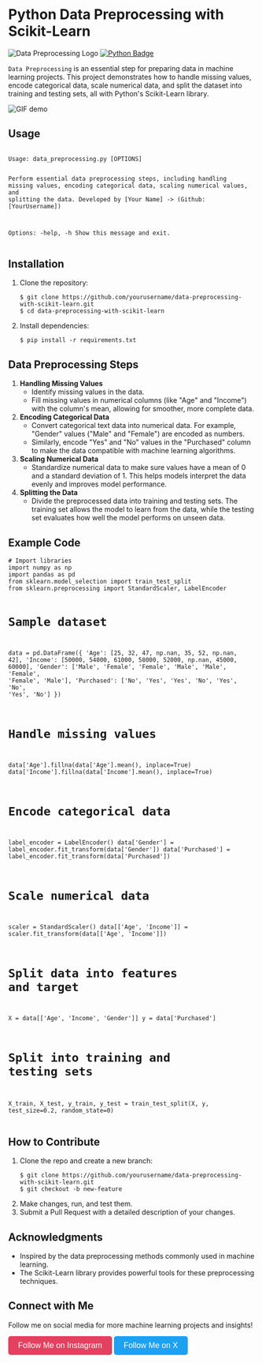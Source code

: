 <h1>Python Data Preprocessing with Scikit-Learn</h1>

<img src="img/data-preprocessing-logo.png" alt="Data Preprocessing Logo">

<a href="https://www.python.org/downloads/">
    <img src="https://img.shields.io/badge/python-3.7%2B-blue" alt="Python Badge">
</a>

<p><code>Data Preprocessing</code> is an essential step for preparing data in machine learning projects. This project demonstrates how to handle missing values, encode categorical data, scale numerical data, and split the dataset into training and testing sets, all with Python's Scikit-Learn library.</p>

<img src="img/demo.gif" alt="GIF demo">

<h2>Usage</h2>
<pre><code>
Usage: data_preprocessing.py [OPTIONS]

  Perform essential data preprocessing steps, including handling missing values, encoding categorical data, scaling numerical values, and splitting the data.
  Developed by [Your Name] -> (Github: [YourUsername])

Options:
  -help, -h   Show this message and exit.
</code></pre>

<h2>Installation</h2>
<ol>
    <li>Clone the repository:
        <pre><code>$ git clone https://github.com/yourusername/data-preprocessing-with-scikit-learn.git
$ cd data-preprocessing-with-scikit-learn</code></pre>
    </li>
    <li>Install dependencies:
        <pre><code>$ pip install -r requirements.txt</code></pre>
    </li>
</ol>

<h2>Data Preprocessing Steps</h2>
<ol>
    <li><strong>Handling Missing Values</strong>
        <ul>
            <li>Identify missing values in the data.</li>
            <li>Fill missing values in numerical columns (like "Age" and "Income") with the column's mean, allowing for smoother, more complete data.</li>
        </ul>
    </li>
    <li><strong>Encoding Categorical Data</strong>
        <ul>
            <li>Convert categorical text data into numerical data. For example, "Gender" values ("Male" and "Female") are encoded as numbers.</li>
            <li>Similarly, encode "Yes" and "No" values in the "Purchased" column to make the data compatible with machine learning algorithms.</li>
        </ul>
    </li>
    <li><strong>Scaling Numerical Data</strong>
        <ul>
            <li>Standardize numerical data to make sure values have a mean of 0 and a standard deviation of 1. This helps models interpret the data evenly and improves model performance.</li>
        </ul>
    </li>
    <li><strong>Splitting the Data</strong>
        <ul>
            <li>Divide the preprocessed data into training and testing sets. The training set allows the model to learn from the data, while the testing set evaluates how well the model performs on unseen data.</li>
        </ul>
    </li>
</ol>

<h2>Example Code</h2>
<pre><code># Import libraries
import numpy as np
import pandas as pd
from sklearn.model_selection import train_test_split
from sklearn.preprocessing import StandardScaler, LabelEncoder

# Sample dataset
data = pd.DataFrame({
    'Age': [25, 32, 47, np.nan, 35, 52, np.nan, 42],
    'Income': [50000, 54000, 61000, 58000, 52000, np.nan, 45000, 60000],
    'Gender': ['Male', 'Female', 'Female', 'Male', 'Male', 'Female', 'Female', 'Male'],
    'Purchased': ['No', 'Yes', 'Yes', 'No', 'Yes', 'No', 'Yes', 'No']
})

# Handle missing values
data['Age'].fillna(data['Age'].mean(), inplace=True)
data['Income'].fillna(data['Income'].mean(), inplace=True)

# Encode categorical data
label_encoder = LabelEncoder()
data['Gender'] = label_encoder.fit_transform(data['Gender'])
data['Purchased'] = label_encoder.fit_transform(data['Purchased'])

# Scale numerical data
scaler = StandardScaler()
data[['Age', 'Income']] = scaler.fit_transform(data[['Age', 'Income']])

# Split data into features and target
X = data[['Age', 'Income', 'Gender']]
y = data['Purchased']

# Split into training and testing sets
X_train, X_test, y_train, y_test = train_test_split(X, y, test_size=0.2, random_state=0)
</code></pre>

<h2>How to Contribute</h2>
<ol>
    <li>Clone the repo and create a new branch:
        <pre><code>$ git clone https://github.com/yourusername/data-preprocessing-with-scikit-learn.git
$ git checkout -b new-feature</code></pre>
    </li>
    <li>Make changes, run, and test them.</li>
    <li>Submit a Pull Request with a detailed description of your changes.</li>
</ol>

<h2>Acknowledgments</h2>
<ul>
    <li>Inspired by the data preprocessing methods commonly used in machine learning.</li>
    <li>The Scikit-Learn library provides powerful tools for these preprocessing techniques.</li>
</ul>

<h2>Connect with Me</h2>
<p>Follow me on social media for more machine learning projects and insights!</p>

<a href="https://www.instagram.com/kelvinintech" target="_blank" style="text-decoration: none;">
   <button style="background-color: #E4405F; color: white; border: none; padding: 10px 20px; font-size: 16px; border-radius: 5px;">
       Follow Me on Instagram
   </button>
</a>

<a href="https://x.com/kelvintechnical" target="_blank" style="text-decoration: none;">
   <button style="background-color: #1DA1F2; color: white; border: none; padding: 10px 20px; font-size: 16px; border-radius: 5px;">
       Follow Me on X
   </button>
</a>

